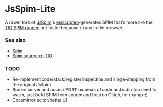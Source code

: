 # JsSpim-Lite

A rawer fork of [JsSpim](https://shawnzhong.github.io/JsSpim/)'s [emscripten](https://emscripten.org/)-generated SPIM that's more like the [TIO SPIM runner](https://tio.run/#spim), but faster because it runs in the browser.

### See also

- [Spim](http://spimsimulator.sourceforge.net/)
- [Spim source on TIO](https://github.com/TryItOnline/spim)

### TODO

- Re-implement code/stack/register inspection and single-stepping from the original JsSpim
- Run on server and accept POST requests of code and stdin (no need for wasm, just build SPIM from source and host on Glitch, for example)
- Codemirror editor/better UI
